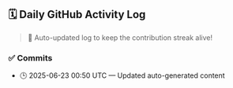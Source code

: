 ## 🗓️ Daily GitHub Activity Log

> 🤖 Auto-updated log to keep the contribution streak alive!

### ✅ Commits

- 🕒 2025-06-23 00:50 UTC — Updated auto-generated content

